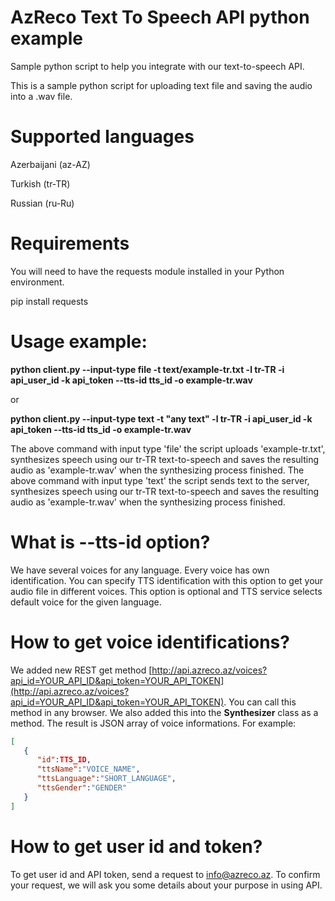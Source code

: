 # AzReco **Text To Speech** API python example
Sample python script to help you integrate with our text-to-speech API.

This is a sample python script for uploading text file and saving the audio into a .wav file.

# Supported languages
Azerbaijani (az-AZ)

Turkish  (tr-TR)

Russian  (ru-Ru)

# Requirements

You will need to have the requests module installed in your Python environment.

pip install requests

# Usage example:

**python client.py --input-type file -t text/example-tr.txt -l tr-TR -i api_user_id -k api_token --tts-id tts_id -o example-tr.wav**

or

**python client.py --input-type text -t "any text" -l tr-TR -i api_user_id -k api_token --tts-id tts_id -o example-tr.wav**

The above command with input type 'file' the script uploads 'example-tr.txt', synthesizes speech using our tr-TR text-to-speech and saves the resulting audio as 'example-tr.wav' when the synthesizing process finished. The above command with input type 'text' the script sends text to the server, synthesizes speech using our tr-TR text-to-speech and saves the resulting audio as 'example-tr.wav' when the synthesizing process finished. 

# What is --tts-id option?

We have several voices for any language. Every voice has own identification. You can specify TTS identification with this option to get your audio file in different voices.
This option is optional and TTS service selects default voice for the given language.

# How to get voice identifications?

We added new REST get method [http://api.azreco.az/voices?api_id=YOUR_API_ID&api_token=YOUR_API_TOKEN](http://api.azreco.az/voices?api_id=YOUR_API_ID&api_token=YOUR_API_TOKEN). You can call this method in any browser. We also added this into the **Synthesizer** class
as a method. The result is JSON array of voice informations. For example:
```json
[   
   {
      "id":TTS_ID,
      "ttsName":"VOICE_NAME",
      "ttsLanguage":"SHORT_LANGUAGE",
      "ttsGender":"GENDER"
   }
]
```

# How to get user id and token?

To get user id and API token, send a request to info@azreco.az.
To confirm your request, we will ask you some details about your purpose in using API.
